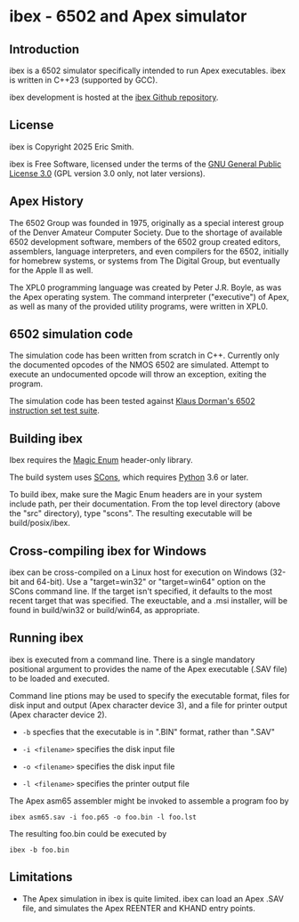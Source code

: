 # ibex - 6502 and Apex simulator

## Introduction

ibex is a 6502 simulator specifically intended to run Apex executables.
ibex is written in C++23 (supported by GCC).

ibex development is hosted at the
[ibex Github repository](https://github.com/brouhaha/ibex/).

## License

ibex is Copyright 2025 Eric Smith.

ibex is Free Software, licensed under the terms of the
[GNU General Public License 3.0](https://www.gnu.org/licenses/gpl-3.0.en.html)
(GPL version 3.0 only, not later versions).

## Apex History

The 6502 Group was founded in 1975, originally as a special interest group
of the Denver Amateur Computer Society. Due to the shortage of available
6502 development software, members of the 6502 group created editors,
assemblers, language interpreters, and even compilers for the 6502,
initially for homebrew systems, or systems from The Digital Group, but
eventually for the Apple II as well.

The XPL0 programming language was created by Peter J.R. Boyle, as was the
Apex operating system. The command interpreter ("executive") of Apex, as
well as many of the provided utility programs, were written in XPL0.

## 6502 simulation code

The simulation code has been written from scratch in C++. Currently only
the documented opcodes of the NMOS 6502 are simulated. Attempt to execute
an undocumented opcode will throw an exception, exiting the program.

The simulation code has been tested against [Klaus Dorman's 6502 instruction
set test suite](https://github.com/Klaus2m5/6502_65C02_functional_tests).

## Building ibex

Ibex requires the
[Magic Enum](https://github.com/Neargye/magic_enum)
header-only library.

The build system uses
[SCons](https://scons.org),
which requires
[Python](https://www.python.org/)
3.6 or later.

To build ibex, make sure the Magic Enum headers are in
your system include path, per their documentation. From the top level
directory (above the "src" directory), type "scons". The resulting
executable will be build/posix/ibex.

## Cross-compiling ibex for Windows

ibex can be cross-compiled on a Linux host for execution on Windows (32-bit and 64-bit).
Use a "target=win32" or "target=win64" option on the SCons command line. If the
target isn't specified, it defaults to the most recent target that was specified.
The exeuctable, and a .msi installer, will be found in build/win32 or build/win64,
as appropriate.

## Running ibex

ibex is executed from a command line. There is a single mandatory
positional argument to provides the name of the Apex executable
(.SAV file) to be loaded and executed.

Command line ptions may be used to specify the executable format,
files for disk input and output
(Apex character device 3), and a file for printer output (Apex
character device 2).

* `-b` specfies that the executable is in ".BIN" format, rather than ".SAV"

* `-i <filename>` specifies the disk input file

* `-o <filename>` specifies the disk input file

* `-l <filename>` specifies the printer output file


The Apex asm65 assembler might be invoked to assemble a program foo by

```
ibex asm65.sav -i foo.p65 -o foo.bin -l foo.lst
```

The resulting foo.bin could be executed by

```
ibex -b foo.bin
```

## Limitations

* The Apex simulation in ibex is quite limited. ibex can load an
  Apex .SAV file, and simulates the Apex REENTER and KHAND entry
  points.
